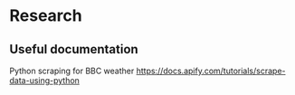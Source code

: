 # Research

## Useful documentation
Python scraping for BBC weather https://docs.apify.com/tutorials/scrape-data-using-python

